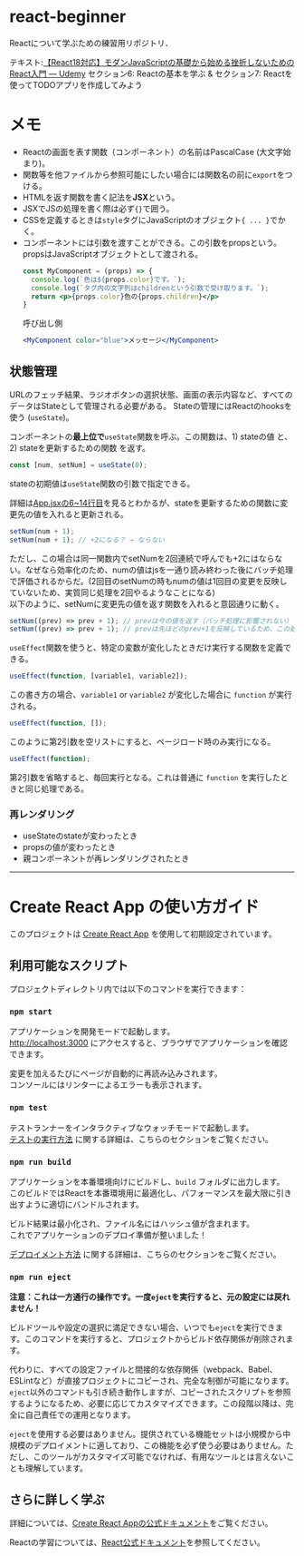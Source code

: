 # react-beginner
Reactについて学ぶための練習用リポジトリ．

テキスト:[【React18対応】モダンJavaScriptの基礎から始める挫折しないためのReact入門 ― Udemy](https://www.udemy.com/course/modern_javascipt_react_beginner/?couponCode=ACCAGE0923) セクション6: Reactの基本を学ぶ & セクション7: Reactを使ってTODOアプリを作成してみよう

# メモ
- Reactの画面を表す関数（コンポーネント）の名前はPascalCase (大文字始まり)。
- 関数等を他ファイルから参照可能にしたい場合には関数名の前に`export`をつける。
- HTMLを返す関数を書く記法を**JSX**という。
- JSXでJSの処理を書く際は必ず`{}`で囲う。
- CSSを定義するときは`style`タグにJavaScriptのオブジェクト`{ ... }`でかく。
- コンポーネントには引数を渡すことができる。この引数をpropsという。propsはJavaScriptオブジェクトとして渡される。
  ```jsx
  const MyComponent = (props) => {
    console.log(`色は${props.color}です。`);
    console.log(`タグ内の文字列はchildrenという引数で受け取ります。`);
    return <p>{props.color}色の{props.children}</p>
  }
  ```
  呼び出し側
  ```jsx
  <MyComponent color="blue">メッセージ</MyComponent>
  ```

## 状態管理
URLのフェッチ結果、ラジオボタンの選択状態、画面の表示内容など、すべてのデータはStateとして管理される必要がある。
Stateの管理にはReactのhooksを使う (`useState`)。

コンポーネントの**最上位で**`useState`関数を呼ぶ。この関数は、1) stateの値 と、 2) stateを更新するための関数 を返す。
```js
const [num, setNum] = useState(0);
```
stateの初期値は`useState`関数の引数で指定できる。

詳細は[App.jsxの6~14行目](src/App.jsx)を見るとわかるが、stateを更新するための関数に変更先の値を入れると更新される。
```js
setNum(num + 1);
setNum(num + 1); // +2になる？ → ならない
```
ただし、この場合は同一関数内でsetNumを2回連続で呼んでも+2にはならない。なぜなら効率化のため、numの値はjsを一通り読み終わった後にバッチ処理で評価されるからだ。(2回目のsetNumの時もnumの値は1回目の変更を反映していないため、実質同じ処理を2回やるようなことになる)  
以下のように、setNumに変更先の値を返す関数を入れると意図通りに動く。
```js
setNum((prev) => prev + 1); // prevは今の値を返す（バッチ処理に影響されない）
setNum((prev) => prev + 1); // prevは先ほどのprev+1を反映しているため、この処理はprev + 2となる。
```

`useEffect`関数を使うと、特定の変数が変化したときだけ実行する関数を定義できる。
```js
useEffect(function, [variable1, variable2]);
```
この書き方の場合、`variable1` or `variable2` が変化した場合に `function` が実行される。
```js
useEffect(function, []);
```
このように第2引数を空リストにすると、ページロード時のみ実行になる。
```js
useEffect(function);
```
第2引数を省略すると、毎回実行となる。これは普通に `function` を実行したときと同じ処理である。

### 再レンダリング
- useStateのstateが変わったとき
- propsの値が変わったとき
- 親コンポーネントが再レンダリングされたとき

---

# Create React App の使い方ガイド

このプロジェクトは [Create React App](https://github.com/facebook/create-react-app) を使用して初期設定されています。

## 利用可能なスクリプト

プロジェクトディレクトリ内では以下のコマンドを実行できます：

### `npm start`

アプリケーションを開発モードで起動します。\
[http://localhost:3000](http://localhost:3000) にアクセスすると、ブラウザでアプリケーションを確認できます。

変更を加えるたびにページが自動的に再読み込みされます。\
コンソールにはリンターによるエラーも表示されます。

### `npm test`

テストランナーをインタラクティブなウォッチモードで起動します。\
[テストの実行方法](https://facebook.github.io/create-react-app/docs/running-tests) に関する詳細は、こちらのセクションをご覧ください。

### `npm run build`

アプリケーションを本番環境向けにビルドし、`build` フォルダに出力します。\
このビルドではReactを本番環境用に最適化し、パフォーマンスを最大限に引き出すように適切にバンドルされます。

ビルド結果は最小化され、ファイル名にはハッシュ値が含まれます。\
これでアプリケーションのデプロイ準備が整いました！

[デプロイメント方法](https://facebook.github.io/create-react-app/docs/deployment) に関する詳細は、こちらのセクションをご覧ください。

### `npm run eject`

**注意：これは一方通行の操作です。一度`eject`を実行すると、元の設定には戻れません！**

ビルドツールや設定の選択に満足できない場合、いつでも`eject`を実行できます。このコマンドを実行すると、プロジェクトからビルド依存関係が削除されます。

代わりに、すべての設定ファイルと間接的な依存関係（webpack、Babel、ESLintなど）が直接プロジェクトにコピーされ、完全な制御が可能になります。`eject`以外のコマンドも引き続き動作しますが、コピーされたスクリプトを参照するようになるため、必要に応じてカスタマイズできます。この段階以降は、完全に自己責任での運用となります。

`eject`を使用する必要はありません。提供されている機能セットは小規模から中規模のデプロイメントに適しており、この機能を必ず使う必要はありません。ただし、このツールがカスタマイズ可能でなければ、有用なツールとは言えないことも理解しています。

## さらに詳しく学ぶ

詳細については、[Create React Appの公式ドキュメント](https://facebook.github.io/create-react-app/docs/getting-started)をご覧ください。

Reactの学習については、[React公式ドキュメント](https://reactjs.org/)を参照してください。
